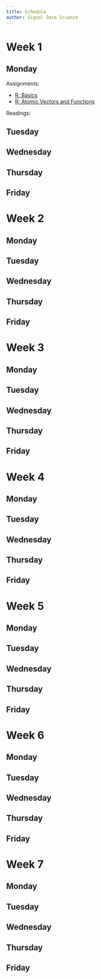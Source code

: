 ```yaml
---
title: Schedule
author: Signal Data Science
---
```


Week 1
======

Monday
------

Assignments:

* [R: Basics](assignments/r-programming/r-intro/r-basics.pdf)
* [R: Atomic Vectors and Functions](assignments/r-programming/r-intro/vectors-functions.pdf)

Readings:



Tuesday
-------

Wednesday
---------

Thursday
--------

Friday
------

Week 2
======

Monday
------

Tuesday
-------

Wednesday
---------

Thursday
--------

Friday
------

Week 3
======

Monday
------

Tuesday
-------

Wednesday
---------

Thursday
--------

Friday
------

Week 4
======

Monday
------

Tuesday
-------

Wednesday
---------

Thursday
--------

Friday
------

Week 5
======

Monday
------

Tuesday
-------

Wednesday
---------

Thursday
--------

Friday
------

Week 6
======

Monday
------

Tuesday
-------

Wednesday
---------

Thursday
--------

Friday
------

Week 7
======

Monday
------

Tuesday
-------

Wednesday
---------

Thursday
--------

Friday
------


